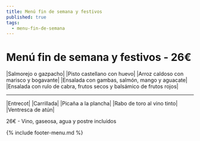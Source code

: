 ```yaml
---
title: Menú fin de semana y festivos
published: true
tags:
  - menu-fin-de-semana
---
```



# Menú fin de semana y festivos - 26€

|Salmorejo o gazpacho|
|Pisto castellano con huevo|
|Arroz caldoso con marisco y bogavante|
|Ensalada con gambas, salmón, mango y aguacate|
|Ensalada con rulo de cabra, frutos secos y balsámico de frutos rojos|

------

|Entrecot|
|Carrillada|
|Picaña a la plancha|
|Rabo de toro al vino tinto|
|Ventresca de atún|

<!-- |Cordero asado|eligiendo este segundo plato se añade 10€ al menú, en total 34€| -->

26€ - Vino, gaseosa, agua y postre incluidos

{% include footer-menu.md %}
